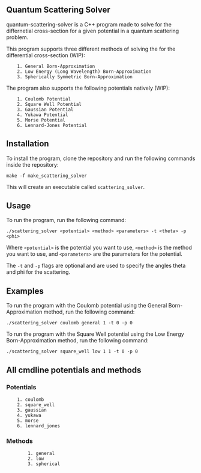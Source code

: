## Quantum Scattering Solver

quantum-scattering-solver is a C++ program made to solve for the differnetial cross-section for a given potential in a quantum scattering problem.

This program supports three different methods of solving the for the differential cross-section (WIP):

        1. General Born-Approximation
        2. Low Energy (Long Wavelength) Born-Approximation
        3. Spherically Symmetric Born-Approximation

The program also supports the following potentials natively (WIP):
    
        1. Coulomb Potential
        2. Square Well Potential
        3. Gaussian Potential
        4. Yukawa Potential
        5. Morse Potential
        6. Lennard-Jones Potential

## Installation

To install the program, clone the repository and run the following commands inside the repository:

```make -f make_scattering_solver```

This will create an executable called `scattering_solver`.

## Usage

To run the program, run the following command:

```./scattering_solver <potential> <method> <parameters> -t <theta> -p <phi>```

Where `<potential>` is the potential you want to use, `<method>` is the method you want to use, and `<parameters>` are the parameters for the potential. 

The `-t` and `-p` flags are optional and are used to specify the angles theta and phi for the scattering.

## Examples

To run the program with the Coulomb potential using the General Born-Approximation method, run the following command:

```./scattering_solver coulomb general 1 -t 0 -p 0```

To run the program with the Square Well potential using the Low Energy Born-Approximation method, run the following command:

```./scattering_solver square_well low 1 1 -t 0 -p 0```

## All cmdline potentials and methods

### Potentials

        1. coulomb
        2. square_well
        3. gaussian
        4. yukawa
        5. morse
        6. lennard_jones

### Methods
    
            1. general
            2. low
            3. spherical
